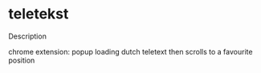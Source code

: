 # teletekst

Description 

chrome extension: popup loading dutch teletext then scrolls to a favourite position
